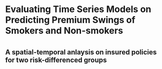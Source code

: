 <h1> Evaluating Time Series Models on Predicting Premium Swings of Smokers and Non-smokers <h1>
<h2> A spatial-temporal anlaysis on insured policies for two risk-differenced groups</h2>
